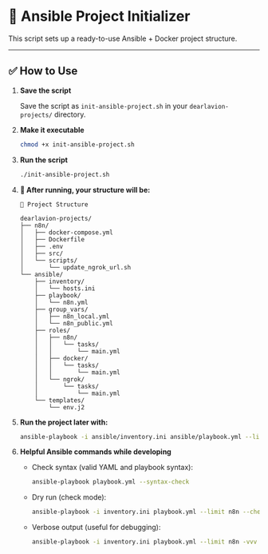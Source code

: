 # 🚀 Ansible Project Initializer

This script sets up a ready-to-use Ansible + Docker project structure.

---

## ✅ How to Use

1. **Save the script**

   Save the script as `init-ansible-project.sh` in your `dearlavion-projects/` directory.

2. **Make it executable**

   ```bash
   chmod +x init-ansible-project.sh

3. **Run the script**

   ```bash
   ./init-ansible-project.sh

4. **🧱 After running, your structure will be:**

    ```plaintext
    📁 Project Structure
    
    dearlavion-projects/
    ├── n8n/
    │   ├── docker-compose.yml
    │   ├── Dockerfile
    │   ├── .env
    │   ├── src/
    │   └── scripts/
    │       └── update_ngrok_url.sh
    └── ansible/
        ├── inventory/
        │   └── hosts.ini
        ├── playbook/
        │   └── n8n.yml
        ├── group_vars/
        │   ├── n8n_local.yml
        │   └── n8n_public.yml
        ├── roles/
        │   ├── n8n/
        │   │   └── tasks/
        │   │       └── main.yml
        │   ├── docker/
        │   │   └── tasks/
        │   │       └── main.yml
        │   └── ngrok/
        │       └── tasks/
        │           └── main.yml
        └── templates/
            └── env.j2
    ```

5. **Run the project later with:**

   ```bash
   ansible-playbook -i ansible/inventory.ini ansible/playbook.yml --limit n8n


6. **Helpful Ansible commands while developing**


   * Check syntax (valid YAML and playbook syntax):

      ```bash
      ansible-playbook playbook.yml --syntax-check

   * Dry run (check mode):

      ```bash
      ansible-playbook -i inventory.ini playbook.yml --limit n8n --check

   * Verbose output (useful for debugging):

      ```bash
      ansible-playbook -i inventory.ini playbook.yml --limit n8n -vvv
   
   